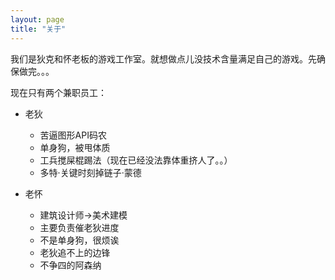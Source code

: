 ```yaml
---
layout: page
title: "关于"
---
```


我们是狄克和怀老板的游戏工作室。就想做点儿没技术含量满足自己的游戏。先确保做完。。。

现在只有两个兼职员工：

* 老狄
  - 苦逼图形API码农
  - 单身狗，被甩体质
  - 工兵搅屎棍踢法（现在已经没法靠体重挤人了。。）
  - 多特·关键时刻掉链子·蒙德

* 老怀
  - 建筑设计师→美术建模
  - 主要负责催老狄进度
  - 不是单身狗，很烦诶
  - 老狄追不上的边锋
  - 不争四的阿森纳

